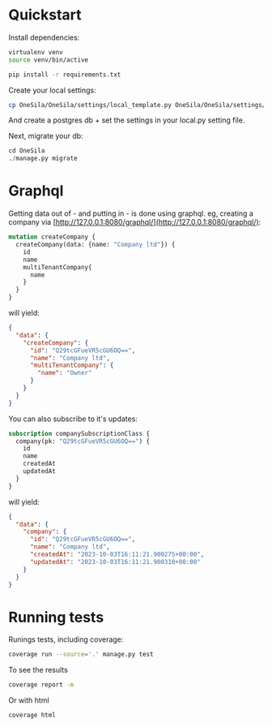 # Quickstart

Install dependencies:

```bash
virtualenv venv
source venv/bin/active

pip install -r requirements.txt
```

Create your local settings:

```bash
cp OneSila/OneSila/settings/local_template.py OneSila/OneSila/settings/local.py
```

And create a postgres db + set the settings in your local.py setting file.


Next, migrate your db:

```python
cd OneSila
./manage.py migrate
```

# Graphql

Getting data out of - and putting in - is done using graphql.
eg, creating a company via [http://127.0.0.1:8080/graphql/](http://127.0.0.1:8080/graphql/):

```graphql
mutation createCompany {
  createCompany(data: {name: "Company ltd"}) {
    id
    name
    multiTenantCompany{
      name
    }
  }
}
```

will yield:

```json
{
  "data": {
    "createCompany": {
      "id": "Q29tcGFueVR5cGU6OQ==",
      "name": "Company ltd",
      "multiTenantCompany": {
        "name": "Owner"
      }
    }
  }
}
```

You can also subscribe to it's updates:

```graphql
subscription companySubscriptionClass {
  company(pk: "Q29tcGFueVR5cGU6OQ==") {
    id
    name
    createdAt
    updatedAt
  }
}
```

will yield:
```json
{
  "data": {
    "company": {
      "id": "Q29tcGFueVR5cGU6OQ==",
      "name": "Company ltd",
      "createdAt": "2023-10-03T16:11:21.900275+00:00",
      "updatedAt": "2023-10-03T16:11:21.900310+00:00"
    }
  }
}
```

# Running tests

Runings tests, including coverage:

```bash
coverage run --source='.' manage.py test
```

To see the results

```bash
coverage report -m
```

Or with html

```bash
coverage html
```
